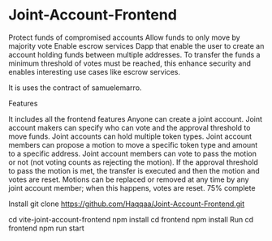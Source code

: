 # Joint-Account-Frontend
Protect funds of compromised accounts Allow funds to only move by majority vote Enable escrow services
Dapp that enable the user to create an account holding funds between multiple addresses. To transfer the funds a minimum threshold of votes must be reached, this enhance security and enables interesting use cases like escrow services.

It is uses the contract of samuelemarro.

Features

It includes all the frontend features
Anyone can create a joint account.
Joint account makers can specify who can vote and the approval threshold to move funds.
Joint accounts can hold multiple token types.
Joint account members can propose a motion to move a specific token type and amount to a specific address.
Joint account members can vote to pass the motion or not (not voting counts as rejecting the motion).
If the approval threshold to pass the motion is met, the transfer is executed and then the motion and votes are reset.
Motions can be replaced or removed at any time by any joint account member; when this happens, votes are reset.
75% complete

Install
git clone https://github.com/Haqqaa/Joint-Account-Frontend.git

cd vite-joint-account-frontend
npm install
cd frontend
npm install
Run
cd frontend
npm run start
